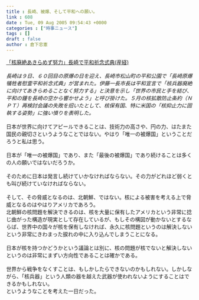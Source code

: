 ```yaml
---
title : 長崎、被爆、そして平和への願い。
link : 608
date : Tue, 09 Aug 2005 09:54:43 +0000
categories : ["時事ニュース"]
tags : []
draft : false
author : 倉下忠憲
---
```


<A HREF="http://www.sankei.co.jp/news/050809/sha046.htm" TARGET="_blank">「核廃絶あきらめず努力」長崎で平和祈念式典(産経)</A><BR><BR><I>長崎は９日、６０回目の原爆の日を迎え、長崎市松山町の平和公園で「長崎原爆犠牲者慰霊平和祈念式典」が営まれた。伊藤一長市長は平和宣言で「核兵器廃絶に向けてあきらめることなく努力する」と決意を示し「世界の市民と手を結び、平和の鐘を長崎の空から響かせよう」と呼び掛けた。５月の核拡散防止条約（ＮＰＴ）再検討会議の失敗を招いたとして、核保有国、特に米国の「核抑止力に固執する姿勢」に強い憤りを表明した。</I><BR><BR>日本が世界に向けてアピールできることは、技術力の高さや、円の力、はたまた国民の親切さというようなことではない。やはり「唯一の被爆国」ということだろうと私は思う。<BR><BR>日本が「唯一の被爆国」であり、また「最後の被爆国」であり続けることは多くの人の願いではないだろうか。<BR><BR>そのために日本は発言し続けていかなければならない。その力がどれほど弱くとも叫び続けていなければならない。<BR><BR>そして、その脅威となるのは、北朝鮮、ではない。核による被害を考える上で脅威となるのはやはりアメリカであろう。<BR>北朝鮮の核問題を解決できるのは、核を大量に保有したアメリカという非常に捻じ曲がった構造が現実として存在しているが、もしその構図が動かないとするならば、世界中の国々が核を保有しなければ、永久に核問題というのは解決しないという非常にきわまった捩れの中に入り込んでしまうことになる。<BR><BR>日本が核を持つかどうかという議論とは別に、核の問題が核でないと解決しないというのは非常にまずい方向性であることは確かである。<BR><BR>世界から戦争をなくすことは、もしかしたらできないのかもしれない。しかしながら、「核兵器」という人類の器を越えた武器が使われないようにすることはできるかもしれない。<BR>というようなことを考えた一日だった。<br><br>
